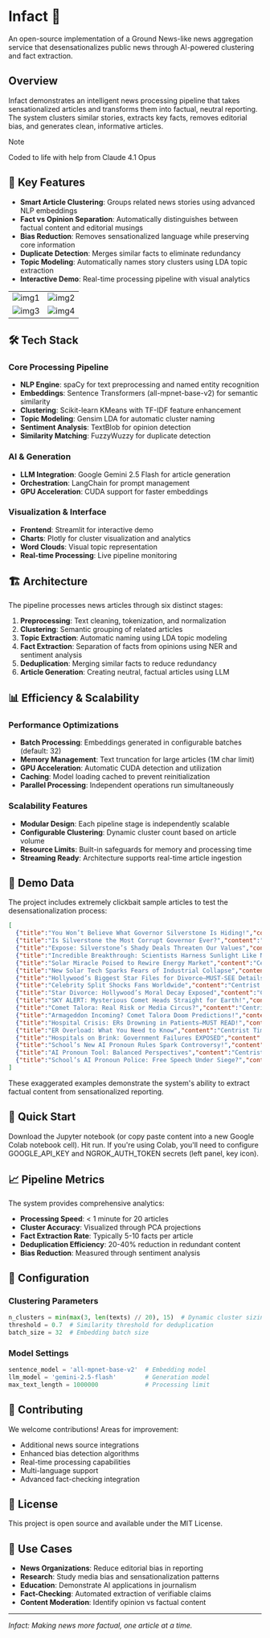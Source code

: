 # Infact 📰

An open-source implementation of a Ground News-like news aggregation service that desensationalizes public news through AI-powered clustering and fact extraction.

## Overview

Infact demonstrates an intelligent news processing pipeline that takes sensationalized articles and transforms them into factual, neutral reporting. The system clusters similar stories, extracts key facts, removes editorial bias, and generates clean, informative articles.

> [!NOTE]
> Coded to life with help from Claude 4.1 Opus

## 🚀 Key Features

- **Smart Article Clustering**: Groups related news stories using advanced NLP embeddings
- **Fact vs Opinion Separation**: Automatically distinguishes between factual content and editorial musings
- **Bias Reduction**: Removes sensationalized language while preserving core information
- **Duplicate Detection**: Merges similar facts to eliminate redundancy
- **Topic Modeling**: Automatically names story clusters using LDA topic extraction
- **Interactive Demo**: Real-time processing pipeline with visual analytics

|  |  |
|:--:|:--:|
| ![img1](https://i.postimg.cc/5NhrpJSw/gesrfdg.png) | ![img2](https://i.postimg.cc/4xpSS0Wj/rtyhdt5hg.png) |
| ![img3](https://i.postimg.cc/J4Dgb0Zr/tyjhdtfygh.png) | ![img4](https://i.postimg.cc/HWPRcXJv/ujnftryhjnrdtfyg.png) |


## 🛠️ Tech Stack

### Core Processing Pipeline
- **NLP Engine**: spaCy for text preprocessing and named entity recognition
- **Embeddings**: Sentence Transformers (all-mpnet-base-v2) for semantic similarity
- **Clustering**: Scikit-learn KMeans with TF-IDF feature enhancement
- **Topic Modeling**: Gensim LDA for automatic cluster naming
- **Sentiment Analysis**: TextBlob for opinion detection
- **Similarity Matching**: FuzzyWuzzy for duplicate detection

### AI & Generation
- **LLM Integration**: Google Gemini 2.5 Flash for article generation
- **Orchestration**: LangChain for prompt management
- **GPU Acceleration**: CUDA support for faster embeddings

### Visualization & Interface
- **Frontend**: Streamlit for interactive demo
- **Charts**: Plotly for cluster visualization and analytics
- **Word Clouds**: Visual topic representation
- **Real-time Processing**: Live pipeline monitoring

## 🏗️ Architecture

The pipeline processes news articles through six distinct stages:

1. **Preprocessing**: Text cleaning, tokenization, and normalization
2. **Clustering**: Semantic grouping of related articles
3. **Topic Extraction**: Automatic naming using LDA topic modeling
4. **Fact Extraction**: Separation of facts from opinions using NER and sentiment analysis
5. **Deduplication**: Merging similar facts to reduce redundancy
6. **Article Generation**: Creating neutral, factual articles using LLM

## 📊 Efficiency & Scalability

### Performance Optimizations
- **Batch Processing**: Embeddings generated in configurable batches (default: 32)
- **Memory Management**: Text truncation for large articles (1M char limit)
- **GPU Acceleration**: Automatic CUDA detection and utilization
- **Caching**: Model loading cached to prevent reinitialization
- **Parallel Processing**: Independent operations run simultaneously

### Scalability Features
- **Modular Design**: Each pipeline stage is independently scalable
- **Configurable Clustering**: Dynamic cluster count based on article volume
- **Resource Limits**: Built-in safeguards for memory and processing time
- **Streaming Ready**: Architecture supports real-time article ingestion

## 🎯 Demo Data

The project includes extremely clickbait sample articles to test the desensationalization process:

```json
[
  {"title":"You Won’t Believe What Governor Silverstone Is Hiding!","content":"BREAKING: Progressive Beacon Daily has uncovered SHOCKING evidence that Governor Silverstone’s secret offshore accounts teem with illicit payoffs from corporate lobbyists! Documents obtained by our insider reveal hidden transactions totaling MILLIONS funneled through shell companies. Critics say this could spell the end of his political career. If you care about TRANSPARENCY, you NEED to read this exposé before it’s buried forever!"},
  {"title":"Is Silverstone the Most Corrupt Governor Ever?","content":"In a STUNNING revelation, Centrist Times reports Governor Silverstone’s office allegedly processed suspicious wire transfers linked to big-energy giants. Sources claim these funds influenced critical environmental votes. Lawmakers are demanding a full inquiry—could this be the biggest scandal in state history? Our exclusive analysis breaks down every transaction and political ramification. You won’t believe how deep this rabbit hole goes!"},
  {"title":"Expose: Silverstone’s Shady Deals Threaten Our Values","content":"Conservative Watchdog News warns that Governor Silverstone’s dereliction of duty isn’t just immoral—it’s PATRIOTIC BETRAYAL! Leaked financial ledgers allegedly show collaboration with radical green groups aiming to dismantle traditional industries. Experts fear these payoffs will cost thousands of jobs and undermine national security. Lawmakers are mobilizing to strip him of office. Don’t miss this fiery breakdown of treasonous politics!"},
  {"title":"Incredible Breakthrough: Scientists Harness Sunlight Like Never Before!","content":"Progressive Beacon Daily celebrates a MIND-BLOWING invention: researchers at Meridian Institute have developed solar panels that convert 90% of sunlight into energy! This could CRUSH the fossil fuel industry and save the planet. Testing shows devices working under low-light conditions—EVERY home can go green. Environmentalists call it the TECHNOLOGY of the century. Find out how this revolution could slash your bills to zero!"},
  {"title":"Solar Miracle Poised to Rewire Energy Market","content":"Centrist Times reports that a team at Meridian Institute unveiled ultra-efficient solar cells boosting energy conversion rates by 50%. Investors are already lining up to fund mass production. Officials say this could stabilize electricity prices and reduce carbon emissions dramatically. Our experts break down what this means for everyday consumers and the global energy landscape. Could this be the energy shift we’ve all waited for?"},
  {"title":"New Solar Tech Sparks Fears of Industrial Collapse","content":"Conservative Watchdog News ALERT: Meridian Institute’s latest solar innovation threatens to DESTROY American manufacturing! Reports indicate the technology could decimate traditional energy sectors, costing millions of jobs. Critics argue the government will FORCE companies to adopt this UNTESTED system, undermining economic stability. Industry leaders are mobilizing to resist—read our fiery take on how radical science is on track to wreck livelihoods."},
  {"title":"Hollywood’s Biggest Star Files for Divorce—MUST-SEE Details!","content":"Progressive Beacon Daily exposes the intimate details behind A-list actor Jordan Calibre’s shocking divorce filing from indie director Riley West. Sources say Calibre cited “irreconcilable creative differences,” but rumors of infidelity swirl like wildfire! Friends claim West discovered damning text messages. Our exclusive interviews delve into every tearful confrontation and trust-shattering betrayal, plus what it means for Calibre’s upcoming blockbuster release."},
  {"title":"Celebrity Split Shocks Fans Worldwide","content":"Centrist Times reveals actor Jordan Calibre has petitioned for divorce from Riley West after a decade-long marriage. While the pair released a joint statement emphasizing mutual respect, insiders hint at deep artistic disagreements and financial disputes. We break down the timeline of their relationship, the terms of their prenuptial agreement, and what this could mean for their sprawling media empire."},
  {"title":"Star Divorce: Hollywood’s Moral Decay Exposed","content":"Conservative Watchdog News decries Jordan Calibre’s divorce from Riley West as yet another symbol of Hollywood’s crumbling moral fabric. Sources allege West’s radical ideology clashed with Calibre’s family values, prompting this public split. Experts warn this trend undermines societal cohesion. Our explosive report uncovers behind-the-scenes drama, lavish alimony demands, and the culture-war stakes at play in Tinseltown’s latest breakup."},
  {"title":"SKY ALERT: Mysterious Comet Heads Straight for Earth!","content":"Progressive Beacon Daily warns: NASA scientists have detected Comet Talora hurtling toward Earth at BREAKNECK speed! Groundbreaking telescopes estimate a collision chance of 2%. While experts urge calm, conspiracy theorists speculate involvement of secret government satellites. Will we see a celestial spectacle—or total annihilation? Our live updates and expert interviews guide you through every astronomical twist before it’s too late!"},
  {"title":"Comet Talora: Real Risk or Media Circus?","content":"Centrist Times highlights recent NASA data on Comet Talora, currently 70 million km away and tracking a near-Earth trajectory. Officials place the impact probability at less than 1%, forecasting a dazzling sky show rather than disaster. We clarify scientific jargon, weigh expert assessments, and outline safe viewing protocols. Learn what the public should REALLY know amid the swirling cosmic hype."},
  {"title":"Armageddon Incoming? Comet Talora Doom Predictions!","content":"Conservative Watchdog News screams ALERT: Comet Talora might be God’s final judgment on a morally bankrupt world! Prepper communities stockpile supplies as the celestial object grows ominously bright. Though NASA insists there’s “no cause for alarm,” regional pastors call for national prayer days. Could this be the sign we’ve ignored for too long? Discover how this cosmic visitor might expose society’s spiritual failings!"},
  {"title":"Hospital Crisis: ERs Drowning in Patients—MUST READ!","content":"Progressive Beacon Daily uncovers a nationwide EMERGENCY as public hospitals report 200% ER capacity surges amid unprecedented flu and COVID-variant outbreaks. Frontline nurses sound the alarm on staff shortages and dwindling medical supplies. Patients wait HOURS for care. Health advocates demand major funding overhauls to save lives. Our exclusive testimonies reveal heartbreaking stories behind overcrowded wards and the real human cost you won’t believe!"},
  {"title":"ER Overload: What You Need to Know","content":"Centrist Times examines the current strain on emergency departments across the country, attributing it to overlapping flu, COVID-19, and RSV seasons. Hospitals report bed shortages and extended wait times. Officials propose federal grants and rapid staffing incentives to alleviate pressure. We analyze policy options, compare regional responses, and provide practical tips for seeking timely medical attention during the crisis."},
  {"title":"Hospitals on Brink: Government Failures EXPOSED","content":"Conservative Watchdog News BLASTS federal mandates for causing ER meltdowns, with hospitals forced to treat unlawful migrants and non-citizens, leaving locals to suffer. Staff report shutdown threats if they refuse care. Citizens face life-or-death delays while bureaucrats bicker. This is a TAXPAYER SCANDAL! Our fiery investigation names the officials responsible and outlines the radical reforms needed to save American healthcare."},
  {"title":"School’s New AI Pronoun Rules Spark Controversy!","content":"Progressive Beacon Daily reveals TechForward Academy’s radical introduction of AI-driven pronoun enforcement—a digital system that auto-corrects speech for inclusivity! Students are seeing real-time alerts and mandatory sensitivity training. Advocates hail it as the FUTURE of respect; critics decry Orwellian overreach. Our in-depth look explores student reactions, privacy concerns, and the impact on classroom culture you can’t afford to miss."},
  {"title":"AI Pronoun Tool: Balanced Perspectives","content":"Centrist Times reports that TechForward Academy is piloting an AI pronoun-assistant to promote inclusivity. The system flags misgendering and offers immediate guidance. Supporters argue it fosters empathy, while detractors question data security and free speech implications. We present viewpoints from educators, legal experts, and parent groups, plus a side-by-side analysis of the program’s benefits and potential pitfalls."},
  {"title":"School’s AI Pronoun Police: Free Speech Under Siege?","content":"Conservative Watchdog News warns TechForward Academy’s AI pronoun enforcement is the latest step toward THOUGHT CONTROL in schools! Students risk penalties for ‘unintentional’ speech errors, and faculty face dismissal if they push back. This techno-authoritarian nightmare could spread nationwide, stifling dissent and bending education to radical ideology. Read our blistering critique on how AI is weaponized against fundamental liberties!"}
]
```

These exaggerated examples demonstrate the system's ability to extract factual content from sensationalized reporting.

## 🚀 Quick Start

Download the Jupyter notebook (or copy paste content into a new Google Colab notebook cell). Hit run.
If you're using Colab, you'll need to configure GOOGLE_API_KEY and NGROK_AUTH_TOKEN secrets (left panel, key icon).

## 📈 Pipeline Metrics

The system provides comprehensive analytics:

- **Processing Speed**: < 1 minute for 20 articles
- **Cluster Accuracy**: Visualized through PCA projections
- **Fact Extraction Rate**: Typically 5-10 facts per article
- **Deduplication Efficiency**: 20-40% reduction in redundant content
- **Bias Reduction**: Measured through sentiment analysis

## 🔧 Configuration

### Clustering Parameters
```python
n_clusters = min(max(3, len(texts) // 20), 15)  # Dynamic cluster sizing
threshold = 0.7  # Similarity threshold for deduplication
batch_size = 32  # Embedding batch size
```

### Model Settings
```python
sentence_model = 'all-mpnet-base-v2'  # Embedding model
llm_model = 'gemini-2.5-flash'        # Generation model
max_text_length = 1000000             # Processing limit
```

## 🤝 Contributing

We welcome contributions! Areas for improvement:

- Additional news source integrations
- Enhanced bias detection algorithms
- Real-time processing capabilities
- Multi-language support
- Advanced fact-checking integration

## 📄 License

This project is open source and available under the MIT License.

## 🎯 Use Cases

- **News Organizations**: Reduce editorial bias in reporting
- **Research**: Study media bias and sensationalization patterns
- **Education**: Demonstrate AI applications in journalism
- **Fact-Checking**: Automated extraction of verifiable claims
- **Content Moderation**: Identify opinion vs factual content

---

*Infact: Making news more factual, one article at a time.*
